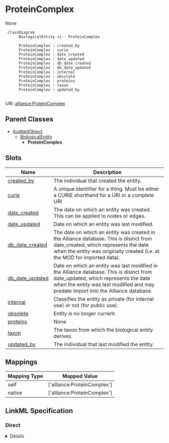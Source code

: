 # ProteinComplex

None


```mermaid
 classDiagram
      BiologicalEntity <|-- ProteinComplex
      
      ProteinComplex : created_by
      ProteinComplex : curie
      ProteinComplex : date_created
      ProteinComplex : date_updated
      ProteinComplex : db_date_created
      ProteinComplex : db_date_updated
      ProteinComplex : internal
      ProteinComplex : obsolete
      ProteinComplex : proteins
      ProteinComplex : taxon
      ProteinComplex : updated_by
      

```



URI: [alliance:ProteinComplex](http://alliancegenome.org/ProteinComplex)


## Parent Classes

* [AuditedObject](AuditedObject.md)
    * [BiologicalEntity](BiologicalEntity.md)
        * **ProteinComplex**




<!-- no inheritance hierarchy -->


## Slots

| Name | Description  |
| ---  | ---  |
| [created_by](created_by.md) | The individual that created the entity. |
| [curie](curie.md) | A unique identifier for a thing. Must be either a CURIE shorthand for a URI or a complete URI |
| [date_created](date_created.md) | The date on which an entity was created. This can be applied to nodes or edges. |
| [date_updated](date_updated.md) | Date on which an entity was last modified. |
| [db_date_created](db_date_created.md) | The date on which an entity was created in the Alliance database.  This is disinct from date_created, which represents the date when the entity was originally created (i.e. at the MOD for imported data). |
| [db_date_updated](db_date_updated.md) | Date on which an entity was last modified in the Alliance database.  This is disinct from date_updated, which represents the date when the entity was last modified and may predate import into the Alliance database. |
| [internal](internal.md) | Classifies the entity as private (for internal use) or not (for public use). |
| [obsolete](obsolete.md) | Entity is no longer current. |
| [proteins](proteins.md) | None |
| [taxon](taxon.md) | The taxon from which the biological entity derives. |
| [updated_by](updated_by.md) | The individual that last modified the entity. |


## Mappings

| Mapping Type | Mapped Value |
| ---  | ---  |
| self | ['alliance:ProteinComplex'] |
| native | ['alliance:ProteinComplex'] |




## LinkML Specification

<!-- TODO: investigate https://stackoverflow.com/questions/37606292/how-to-create-tabbed-code-blocks-in-mkdocs-or-sphinx -->

### Direct

<details>
```yaml
name: ProteinComplex
from_schema: https://github.com/alliance-genome/agr_curation_schema/biologicalEntitySet.yaml
is_a: BiologicalEntity
slots:
- proteins

```
</details>

### Induced

<details>
```yaml
name: ProteinComplex
from_schema: https://github.com/alliance-genome/agr_curation_schema/biologicalEntitySet.yaml
is_a: BiologicalEntity
attributes:
  proteins:
    name: proteins
    from_schema: https://github.com/alliance-genome/agr_curation_schema/biologicalEntitySet.yaml
    multivalued: true
    alias: proteins
    owner: ProteinComplex
    domain_of:
    - ProteinComplex
    range: Protein
  curie:
    name: curie
    description: A unique identifier for a thing. Must be either a CURIE shorthand
      for a URI or a complete URI
    from_schema: https://github.com/alliance-genome/agr_curation_schema/core.yaml
    multivalued: false
    identifier: true
    alias: curie
    owner: ProteinComplex
    domain_of:
    - OntologyTerm
    - PhenotypeAnnotation
    - DiseaseAnnotation
    - BiologicalEntity
    - BiologicalEntityDTO
    - Chromosome
    - Assembly
    - Identifier
    - Figure
    - Image
    - Laboratory
    - InformationContentEntity
    - Reference
    - Resource
    - ModCorpusAssociation
    - GeneInteraction
    - ExpressionExperiment
    - GeneNomenclatureSet
    range: uriorcurie
    required: true
  taxon:
    name: taxon
    description: The taxon from which the biological entity derives.
    from_schema: https://github.com/alliance-genome/agr_curation_schema/core.yaml
    multivalued: false
    alias: taxon
    owner: ProteinComplex
    domain_of:
    - BiologicalEntity
    range: NCBITaxonTerm
    required: true
  created_by:
    name: created_by
    description: The individual that created the entity.
    from_schema: https://github.com/alliance-genome/agr_curation_schema/core.yaml
    domain: AuditedObject
    multivalued: false
    alias: created_by
    owner: ProteinComplex
    domain_of:
    - AuditedObject
    range: Person
  date_created:
    name: date_created
    description: The date on which an entity was created. This can be applied to nodes
      or edges.
    from_schema: https://github.com/alliance-genome/agr_curation_schema/core.yaml
    aliases:
    - creation_date
    exact_mappings:
    - dct:createdOn
    - WIKIDATA_PROPERTY:P577
    alias: date_created
    owner: ProteinComplex
    domain_of:
    - AuditedObject
    - AuditedObjectDTO
    range: datetime
  updated_by:
    name: updated_by
    description: The individual that last modified the entity.
    from_schema: https://github.com/alliance-genome/agr_curation_schema/core.yaml
    domain: AuditedObject
    multivalued: false
    alias: updated_by
    owner: ProteinComplex
    domain_of:
    - AuditedObject
    range: Person
  date_updated:
    name: date_updated
    description: Date on which an entity was last modified.
    from_schema: https://github.com/alliance-genome/agr_curation_schema/core.yaml
    aliases:
    - date_last_modified
    alias: date_updated
    owner: ProteinComplex
    domain_of:
    - AuditedObject
    - AuditedObjectDTO
    range: datetime
  db_date_created:
    name: db_date_created
    description: The date on which an entity was created in the Alliance database.  This
      is disinct from date_created, which represents the date when the entity was
      originally created (i.e. at the MOD for imported data).
    from_schema: https://github.com/alliance-genome/agr_curation_schema/core.yaml
    alias: db_date_created
    owner: ProteinComplex
    domain_of:
    - AuditedObject
    - AuditedObjectDTO
    range: datetime
  db_date_updated:
    name: db_date_updated
    description: Date on which an entity was last modified in the Alliance database.  This
      is disinct from date_updated, which represents the date when the entity was
      last modified and may predate import into the Alliance database.
    from_schema: https://github.com/alliance-genome/agr_curation_schema/core.yaml
    alias: db_date_updated
    owner: ProteinComplex
    domain_of:
    - AuditedObject
    - AuditedObjectDTO
    range: datetime
  internal:
    name: internal
    description: Classifies the entity as private (for internal use) or not (for public
      use).
    notes:
    - Default value is true.
    from_schema: https://github.com/alliance-genome/agr_curation_schema/core.yaml
    alias: internal
    owner: ProteinComplex
    domain_of:
    - AuditedObject
    - AuditedObjectDTO
    range: boolean
    required: true
  obsolete:
    name: obsolete
    description: Entity is no longer current.
    notes:
    - Obsolete entities are preserved in the database for posterity but should not
      be publicly displayed.
    from_schema: https://github.com/alliance-genome/agr_curation_schema/core.yaml
    alias: obsolete
    owner: ProteinComplex
    domain_of:
    - AuditedObject
    - AuditedObjectDTO
    range: boolean

```
</details>